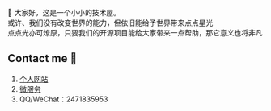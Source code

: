  👋 大家好，这是一个小小的技术屋。  
 或许、我们没有改变世界的能力，但依旧能给予世界带来点点星光  
 点点光亦可燎原，只要我们的开源项目能给大家带来一点帮助，那它意义也将非凡
 

## Contact me 📱

1. [个人网站](https://www.twelvet.cn)
2. [微服务](http://cloud.twelvet.cn)
3. QQ/WeChat：2471835953
